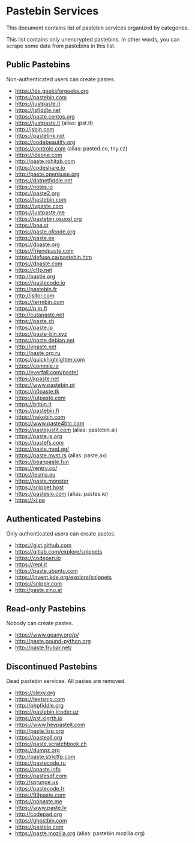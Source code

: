 # Pastebin Services

This document contains list of pastebin services organized by categories.

This list contains only unencrypted pastebins. In other words, you can scrape some data from pastebins in this list.

## Public Pastebins

Non-authenticated users can create pastes.

- https://ide.geeksforgeeks.org
- https://pastebin.com
- https://justpaste.it
- https://jsfiddle.net
- https://paste.centos.org
- https://justpaste.it (alias: jpst.it)
- http://jsbin.com
- https://pastelink.net
- https://codebeautify.org
- https://controlc.com (alias: pasted.co, tny.cz)
- https://ideone.com
- http://paste.rohitab.com
- https://codeshare.io
- http://paste.opensuse.org
- https://dotnetfiddle.net
- https://notes.io
- https://paste2.org
- https://hastebin.com
- https://ivpaste.com
- https://justpaste.me
- https://pastebin.osuosl.org
- https://bpa.st
- https://paste.ofcode.org
- https://paste.ee
- https://dpaste.org
- https://friendpaste.com
- https://defuse.ca/pastebin.htm
- https://dpaste.com
- https://cl1p.net
- http://pastie.org
- https://pastecode.io
- http://pastebin.fr
- http://jsitor.com
- https://termbin.com
- https://p.ip.fi
- http://cutapaste.net
- https://paste.sh
- https://paste.jp
- https://paste-bin.xyz
- https://paste.debian.net
- http://vpaste.net
- http://paste.org.ru
- https://quickhighlighter.com
- https://commie.io
- http://everfall.com/paste/
- https://kpaste.net
- https://www.pastebin.pt
- https://n0paste.tk
- https://tutpaste.com
- https://bitbin.it
- https://pastebin.fi
- https://nekobin.com
- https://www.paste4btc.com
- https://pastejustit.com (alias: pastebin.ai)
- https://paste.js.org
- https://pastefs.com
- https://paste.mod.gg/
- https://paste.myst.rs (alias: paste.ax)
- https://beanpaste.fun
- https://rentry.co/
- https://lesma.eu
- https://paste.monster
- https://snippet.host
- https://pastesio.com (alias: pastes.io)
- https://xi.pe

## Authenticated Pastebins

Only authenticated users can create pastes.

- https://gist.github.com
- https://gitlab.com/explore/snippets
- https://codepen.io
- https://repl.it
- https://paste.ubuntu.com
- https://invent.kde.org/explore/snippets
- https://snipplr.com
- http://paste.xinu.at

## Read-only Pastebins

Nobody can create pastes.

- https://www.geany.org/p/
- http://paste.pound-python.org
- http://paste.frubar.net/

## Discontinued Pastebins

Dead pastebin services. All pastes are removed.

- https://slexy.org
- https://textsnip.com
- http://phpfiddle.org
- https://pastebin.icoder.uz
- https://pst.klgrth.io
- https://www.heypasteit.com
- http://paste.lisp.org
- https://pasteall.org
- https://paste.scratchbook.ch
- https://dumpz.org
- http://paste.strictfp.com
- https://pastecode.ru
- https://apaste.info
- https://pastesqf.com
- http://sprunge.us
- https://pastecode.fr
- https://99paste.com
- https://nopaste.me
- https://www.paste.lv
- http://codepad.org
- https://ghostbin.com
- https://pasteio.com
- https://paste.mozilla.org (alias: pastebin.mozilla.org)
